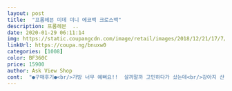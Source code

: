 ```yaml
---
layout: post 
title:  "프롬헤븐 미데 미니 에코백 크로스백" 
description: 프롬헤븐  ..
date: 2020-01-29 06:11:14 
img: https://static.coupangcdn.com/image/retail/images/2018/12/21/17/7/09c6f1e7-fe50-4580-a554-6bad7dba2942.jpg 
linkUrl: https://coupa.ng/bnuxw0 
categories: [1008] 
color: BF360C 
price: 15900 
author: Ask View Shop 
cont:  "●구매후기●<br/>가방 너무 예뻐요!!  살까말까 고민하다가 샀는데<br/>강아지 산책나갈때 사용하던 가방이 오래되서 손잡이 부분이 끊어졌.<br/>.<br/> 그래서 얼마전에 구매했던 물병이 깨졌.<br/>.<br/> ㅠㅠ<br/>고정되서 안흘러내림ㅎ딱좋음!!<br/>그거랑 가격이 같네요.<br/>.<br/>잘확인하고 구매하세요<br/>그냥 놔둬도 가방 모양이 흐트러지지않아서 좋아요<br/>그리고 가벼워용! 출근할때,놀러갈때 언제 매도 이쁠듯해요 다른색상으로 하나 더 살까 고민중ㅋㅋㅋ<br/>말려두니 괜찮네요  작은데 은근 들어갈거 다들어가고<br/>물병은 300ml 아이시스이며 다른한쪽은 간식통인데 오래되서 기억이 안나는데 우유인지 요구르트인지 통이었습니다.<br/><br/>물이랑 물티슈랑 휴지랑 비닐이랑 물그릇, 간식통만 넣으면 되서 너무 큰건 부담스러워 작은 손가방을 찾다가 양 옆에 물병같은걸 넣을 수 있는 이 가방 구매했습니다.<br/><br/>비교샷은 맨마지막사진 참고<br/>소재도 살짝 빳빳? 두꺼운 편이에요.<br/> 바느질도 잘 되어 있는거같고 손잡이도 튼튼한거 같고.<br/><br/>아무튼 간단하니 물건 챙겨 나갈 수 있는 가방으로 아주 좋네요.<br/><br/>이거랑 같은 디자인에 더 큰크기로 앞에 포켓하나 더달린것있는데<br/>이게 더 작아요 귀여워요<br/>자석단추로 여밀 수도 있어 좋고 휴대폰 넣을만큼은 안쪽에 보조 주머니 있어서 좋습니다.<br/><br/>처음 받았을때는 너무 작은건가 싶었지만 양쪽으로 물병 넣고 나머지 안에 넣으니 딱 들어가 좋네요.<br/> 아주 잘 구매했어요.<br/> 특히 마음에 드는게 물병 구분할 수 있는거? 앞전 사용했던 가방은 그냥 통가방이라 가끔 물건들이 뒤섞이면 찾는데 번거로웠거든요.<br/><br/>퀄리티 괜찮아요<br/>크로스로 매도 이쁘고 어깨에 그냥 매도<br/>후회없음ㅋㅋㅋㅋ 택배 딱 뜯었을때 냄새가 좀 심하게나긴했지만.<br/>.<br/> 반나절정도 선풍기틀어놓고<br/>" 
---
```

